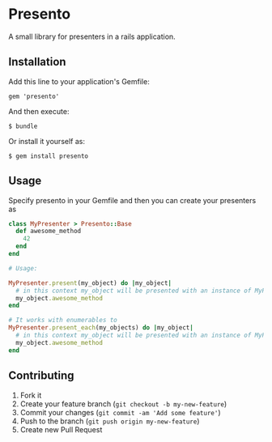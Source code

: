 # Presento

A small library for presenters in a rails application.

## Installation

Add this line to your application's Gemfile:

    gem 'presento'

And then execute:

    $ bundle

Or install it yourself as:

    $ gem install presento

## Usage

Specify presento in your Gemfile and then you can create your presenters as

````ruby
class MyPresenter > Presento::Base
  def awesome_method
    42
  end
end

# Usage:

MyPresenter.present(my_object) do |my_object|
  # in this context my_object will be presented with an instance of MyPresenter
  my_object.awesome_method
end

# It works with enumerables to
MyPresenter.present_each(my_objects) do |my_object|
  # in this context my_object will be presented with an instance of MyPresenter
  my_object.awesome_method
end

````



## Contributing

1. Fork it
2. Create your feature branch (`git checkout -b my-new-feature`)
3. Commit your changes (`git commit -am 'Add some feature'`)
4. Push to the branch (`git push origin my-new-feature`)
5. Create new Pull Request
